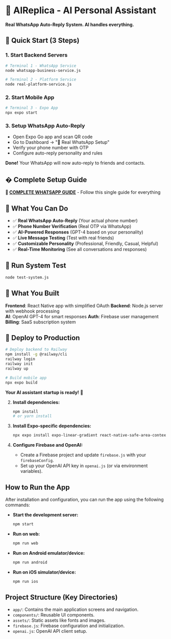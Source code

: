 # 🤖 AIReplica - AI Personal Assistant

**Real WhatsApp Auto-Reply System. AI handles everything.**

## 🚀 Quick Start (3 Steps)

### 1. Start Backend Servers
```bash
# Terminal 1 - WhatsApp Service
node whatsapp-business-service.js

# Terminal 2 - Platform Service  
node real-platform-service.js
```

### 2. Start Mobile App
```bash
# Terminal 3 - Expo App
npx expo start
```

### 3. Setup WhatsApp Auto-Reply
- Open Expo Go app and scan QR code
- Go to Dashboard → "📱 Real WhatsApp Setup"
- Verify your phone number with OTP
- Configure auto-reply personality and rules

**Done!** Your WhatsApp will now auto-reply to friends and contacts.

## � Complete Setup Guide

**📱 [COMPLETE WHATSAPP GUIDE](COMPLETE_WHATSAPP_GUIDE.md)** - Follow this single guide for everything

## 📱 What You Can Do

- ✅ **Real WhatsApp Auto-Reply** (Your actual phone number)
- ✅ **Phone Number Verification** (Real OTP via WhatsApp)
- ✅ **AI-Powered Responses** (GPT-4 based on your personality)
- ✅ **Live Message Testing** (Test with real friends)
- ✅ **Customizable Personality** (Professional, Friendly, Casual, Helpful)
- ✅ **Real-Time Monitoring** (See all conversations and responses)

## 🧪 Run System Test

```bash
node test-system.js
```

## 🎯 What You Built

**Frontend**: React Native app with simplified OAuth
**Backend**: Node.js server with webhook processing  
**AI**: OpenAI GPT-4 for smart responses
**Auth**: Firebase user management
**Billing**: SaaS subscription system

## 🚀 Deploy to Production

```bash
# Deploy backend to Railway
npm install -g @railway/cli
railway login
railway init  
railway up

# Build mobile app
npx expo build
```

**Your AI assistant startup is ready!** 🎉

2.  **Install dependencies:**
    ```bash
    npm install
    # or yarn install
    ```

3.  **Install Expo-specific dependencies:**
    ```bash
    npx expo install expo-linear-gradient react-native-safe-area-context @expo/vector-icons
    ```

4.  **Configure Firebase and OpenAI:**
    -   Create a Firebase project and update `firebase.js` with your `firebaseConfig`.
    -   Set up your OpenAI API key in `openai.js` (or via environment variables).

## How to Run the App

After installation and configuration, you can run the app using the following commands:

-   **Start the development server:**
    ```bash
    npm start
    ```

-   **Run on web:**
    ```bash
    npm run web
    ```

-   **Run on Android emulator/device:**
    ```bash
    npm run android
    ```

-   **Run on iOS simulator/device:**
    ```bash
    npm run ios
    ```

## Project Structure (Key Directories)

-   `app/`: Contains the main application screens and navigation.
-   `components/`: Reusable UI components.
-   `assets/`: Static assets like fonts and images.
-   `firebase.js`: Firebase configuration and initialization.
-   `openai.js`: OpenAI API client setup.